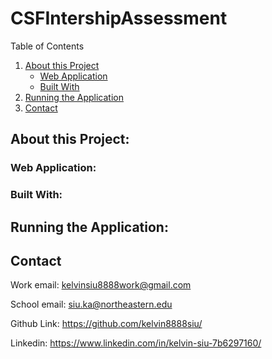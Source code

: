 # CSFIntershipAssessment

Table of Contents
1. [About this Project](#about)
   - [Web Application](#pages)
   - [Built With](#built)
2. [Running the Application](#runapp)
3. [Contact](#contact)

<a name=about></a>
## About this Project:

<a name=pages></a>
### Web Application:

<a name=built></a>
### Built With:

<a name=runnapp></a>
## Running the Application:

<a name=contact></a>
## Contact

Work email: kelvinsiu8888work@gmail.com

School email: siu.ka@northeastern.edu

Github Link: https://github.com/kelvin8888siu/

Linkedin: https://www.linkedin.com/in/kelvin-siu-7b6297160/

